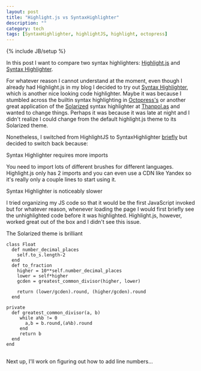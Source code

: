 ```yaml
---
layout: post
title: "Highlight.js vs SyntaxHighlighter"
description: ""
category: tech
tags: [SyntaxHighlighter, highlightJS, highlight, octopress]
---
```

{% include JB/setup %}

In this post I want to compare two syntax highlighters: <a href="http://softwaremaniacs.org/soft/highlight/en/" target="_blank">Highlight.js</a> and  <a href="http://alexgorbatchev.com/SyntaxHighlighter/" target="_blank">Syntax Highlighter</a>.

For whatever reason I cannot understand at the moment, even though I already had Highlight.js in
my blog I decided to try out <a href="http://alexgorbatchev.com/SyntaxHighlighter/" target="_blank">Syntax Highlighter</a>,
which is another nice looking code highlighter. Maybe it was because I stumbled across
the builtin syntax highlighting in <a href="http://octopress.org/docs/blogging/code/" target="_blank">Octopress's</a> 
or another great application of the <a href="http://ethanschoonover.com/solarized" target="_blank">Solarized</a> syntax highlighter at <a href="http://thanpol.as/jekyll/jekyll-code-highlight-and-line-numbers-problem-solved/" target="_blank">Thanpol.as</a> and wanted to change things. Perhaps it was because it was late at night and I didn't realize I could change from
the default highlight.js theme to its Solarized theme.

Nonetheless, I switched from HighlightJS to SyntaxHighlighter <a href="http://design3.minh.io/tech/2013/05/13/maven3-on-ubuntu-1304/" target="_blank">briefly</a> but decided to switch back because:

<div class="spotlight">Syntax Highlighter requires more imports</div>

You need to import lots of different brushes for different languages. Highlight.js only has 2 imports and you can even use a CDN like Yandex so it's really only 
a couple lines to start using it.


<div class="mSpotlight">Syntax Highlighter is noticeably slower</div>

I tried organizing my JS code so that
it would be the first JavaScript invoked but for whatever reason, whenever
loading the page I would first briefly see the unhighlighted code before it
was highlighted. Highlight.js, however, worked great out of the box and I
didn't see this issue.


<div class="mSpotlight">The Solarized theme is brilliant</div>
   
<pre>
<code class="ruby">class Float
  def number_decimal_places
    self.to_s.length-2
  end
  def to_fraction
    higher = 10**self.number_decimal_places
    lower = self*higher
    gcden = greatest_common_divisor(higher, lower)

    return (lower/gcden).round, (higher/gcden).round
  end

private
  def greatest_common_divisor(a, b)
     while a%b != 0
       a,b = b.round,(a%b).round
     end
     return b
  end
end
</code>
</pre>

Next up, I'll work on figuring out how to add line numbers...
